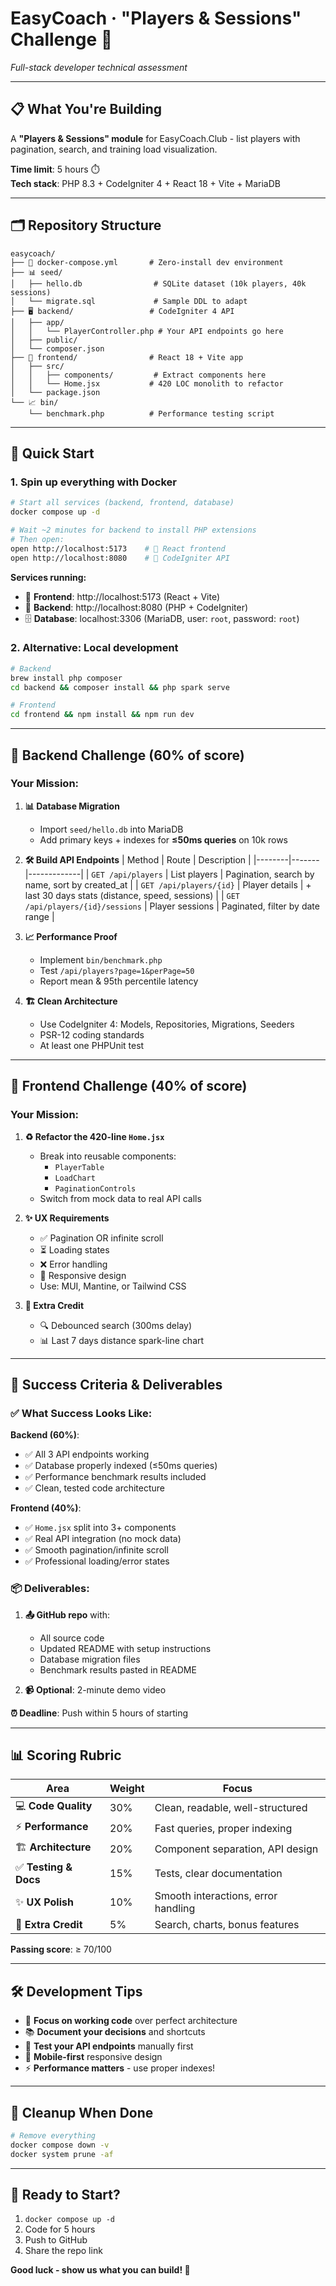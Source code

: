 # EasyCoach · "Players & Sessions" Challenge 🚀
_Full-stack developer technical assessment_

---

## 📋 What You're Building

A **"Players & Sessions" module** for EasyCoach.Club - list players with pagination, search, and training load visualization.

**Time limit**: 5 hours ⏱️  
**Tech stack**: PHP 8.3 + CodeIgniter 4 + React 18 + Vite + MariaDB  

---

## 🗂️ Repository Structure

```
easycoach/
├── 🔧 docker-compose.yml       # Zero-install dev environment
├── 📊 seed/
│   ├── hello.db                # SQLite dataset (10k players, 40k sessions)  
│   └── migrate.sql             # Sample DDL to adapt
├── 🖥️ backend/                 # CodeIgniter 4 API
│   ├── app/
│   │   └── PlayerController.php # Your API endpoints go here
│   ├── public/
│   └── composer.json
├── 🎨 frontend/                # React 18 + Vite app
│   ├── src/
│   │   ├── components/         # Extract components here
│   │   └── Home.jsx           # 420 LOC monolith to refactor  
│   └── package.json
└── 📈 bin/
    └── benchmark.php          # Performance testing script
```

---

## 🚀 Quick Start

### 1. Spin up everything with Docker

```bash
# Start all services (backend, frontend, database)
docker compose up -d

# Wait ~2 minutes for backend to install PHP extensions
# Then open:
open http://localhost:5173    # 🎨 React frontend
open http://localhost:8080    # 🔧 CodeIgniter API
```

**Services running:**
- 🎨 **Frontend**: http://localhost:5173 (React + Vite)
- 🔧 **Backend**: http://localhost:8080 (PHP + CodeIgniter)  
- 🗄️ **Database**: localhost:3306 (MariaDB, user: `root`, password: `root`)

### 2. Alternative: Local development

```bash
# Backend
brew install php composer
cd backend && composer install && php spark serve

# Frontend  
cd frontend && npm install && npm run dev
```

---

## 🔧 Backend Challenge (60% of score)

### Your Mission:
1. **📊 Database Migration**
   - Import `seed/hello.db` into MariaDB
   - Add primary keys + indexes for **≤50ms queries** on 10k rows

2. **🛠️ Build API Endpoints**
   | Method | Route | Description |
   |--------|-------|-------------|
   | `GET /api/players` | List players | Pagination, search by name, sort by created_at |
   | `GET /api/players/{id}` | Player details | + last 30 days stats (distance, speed, sessions) |
   | `GET /api/players/{id}/sessions` | Player sessions | Paginated, filter by date range |

3. **📈 Performance Proof**
   - Implement `bin/benchmark.php` 
   - Test `/api/players?page=1&perPage=50`
   - Report mean & 95th percentile latency

4. **🏗️ Clean Architecture**
   - Use CodeIgniter 4: Models, Repositories, Migrations, Seeders
   - PSR-12 coding standards
   - At least one PHPUnit test

---

## 🎨 Frontend Challenge (40% of score)

### Your Mission:
1. **♻️ Refactor the 420-line `Home.jsx`**
   - Break into reusable components:
     - `PlayerTable` 
     - `LoadChart`
     - `PaginationControls`
   - Switch from mock data to real API calls

2. **✨ UX Requirements**
   - ✅ Pagination OR infinite scroll
   - ⏳ Loading states  
   - ❌ Error handling
   - 📱 Responsive design
   - Use: MUI, Mantine, or Tailwind CSS

3. **🌟 Extra Credit**
   - 🔍 Debounced search (300ms delay)
   - 📊 Last 7 days distance spark-line chart

---

## 🎯 Success Criteria & Deliverables

### ✅ What Success Looks Like:

**Backend (60%)**:
- ✅ All 3 API endpoints working
- ✅ Database properly indexed (≤50ms queries)
- ✅ Performance benchmark results included
- ✅ Clean, tested code architecture

**Frontend (40%)**:
- ✅ `Home.jsx` split into 3+ components  
- ✅ Real API integration (no mock data)
- ✅ Smooth pagination/infinite scroll
- ✅ Professional loading/error states

### 📦 Deliverables:

1. **📤 GitHub repo** with:
   - All source code
   - Updated README with setup instructions
   - Database migration files
   - Benchmark results pasted in README

2. **📹 Optional**: 2-minute demo video

**⏰ Deadline**: Push within 5 hours of starting

---

## 📊 Scoring Rubric

| Area | Weight | Focus |
|------|--------|-------|
| 💻 **Code Quality** | 30% | Clean, readable, well-structured |
| ⚡ **Performance** | 20% | Fast queries, proper indexing |
| 🏗️ **Architecture** | 20% | Component separation, API design |
| ✅ **Testing & Docs** | 15% | Tests, clear documentation |
| ✨ **UX Polish** | 10% | Smooth interactions, error handling |
| 🌟 **Extra Credit** | 5% | Search, charts, bonus features |

**Passing score**: ≥ 70/100

---

## 🛠️ Development Tips

- 🎯 **Focus on working code** over perfect architecture
- 📚 **Document your decisions** and shortcuts
- 🧪 **Test your API endpoints** manually first
- 📱 **Mobile-first** responsive design
- ⚡ **Performance matters** - use proper indexes!

---

## 🧹 Cleanup When Done

```bash
# Remove everything
docker compose down -v
docker system prune -af
```

---

## 🚀 Ready to Start?

1. `docker compose up -d` 
2. Code for 5 hours
3. Push to GitHub
4. Share the repo link

**Good luck - show us what you can build! 💪**
